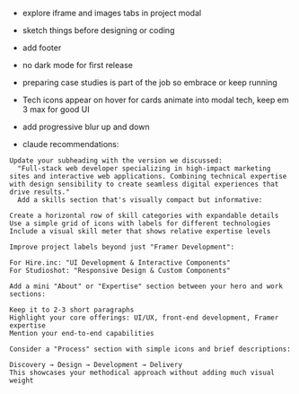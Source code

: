 - explore iframe and images tabs in project modal
- sketch things before designing or coding
- add footer
- no dark mode for first release
- preparing case studies is part of the job so embrace or keep running
- Tech icons appear on hover for cards animate into modal tech, keep em 3 max for good UI
- add progressive blur up and down

- claude recommendations:

```
Update your subheading with the version we discussed:
  "Full-stack web developer specializing in high-impact marketing sites and interactive web applications. Combining technical expertise with design sensibility to create seamless digital experiences that drive results."
  Add a skills section that's visually compact but informative:

Create a horizontal row of skill categories with expandable details
Use a simple grid of icons with labels for different technologies
Include a visual skill meter that shows relative expertise levels

Improve project labels beyond just "Framer Development":

For Hire.inc: "UI Development & Interactive Components"
For Studioshot: "Responsive Design & Custom Components"

Add a mini "About" or "Expertise" section between your hero and work sections:

Keep it to 2-3 short paragraphs
Highlight your core offerings: UI/UX, front-end development, Framer expertise
Mention your end-to-end capabilities

Consider a "Process" section with simple icons and brief descriptions:

Discovery → Design → Development → Delivery
This showcases your methodical approach without adding much visual weight
```
